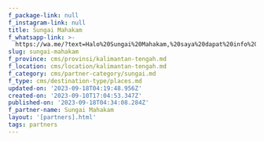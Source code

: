 ```yaml
---
f_package-link: null
f_instagram-link: null
title: Sungai Mahakam
f_whatsapp-link: >-
  https://wa.me/?text=Halo%20Sungai%20Mahakam,%20saya%20dapat%20info%20dari%20@loocale.id%20dan%20punya%20pertanyaan
slug: sungai-mahakam
f_province: cms/provinsi/kalimantan-tengah.md
f_location: cms/location/kalimantan-tengah.md
f_category: cms/partner-category/sungai.md
f_type: cms/destination-type/places.md
updated-on: '2023-09-18T04:19:48.956Z'
created-on: '2023-09-10T17:04:53.347Z'
published-on: '2023-09-18T04:34:08.284Z'
f_partner-name: Sungai Mahakam
layout: '[partners].html'
tags: partners
---
```



